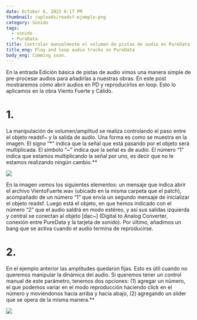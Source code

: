 ```yaml
---
date: October 6, 2022 6:17 PM
thumbnail: /uploads/readsf-ejemplo.png
category: Sonido
tags:
  - sonido
  - PureData
title: Controlar manualmente el volumen de pistas de audio en PureData
title_eng: Play and loop audio tracks on PureData
body_eng: Comming soon.
---
```

<div>

En la entrada Edición básica de pistas de audio vimos una manera simple de pre-procesar audios para añadirlas a nuestras obras. En este post mostraremos cómo abrir audios en PD y reproducirlos en loop. Esto lo aplicamos en la obra Viento Fuerte y Cálido.

# 1.

La manipulación de volumen/amplitud se realiza controlando el paso entre el objeto readsf\~ y la salida de audio. Una forma es como se muestra en la imagen. El signo “\*” indica que la señal que está pasando por el objeto será multiplicada. El símbolo “\~" indica que la señal es de audio. El número “1” indica que estamos multiplicando la señal por uno, es decir que no le estamos realizando ningún cambio.\**

</div>

<div>

![](/uploads/volumen-constante.png)

En la imagen vemos los siguientes elementos: un mensaje que indica abrir el archivo VientoFuerte.wav (ubicado en la misma carpeta que el patch), acompañado de un número “1” que envía un segundo mensaje de inicializar el objeto readsf. Luego está el objeto, en que hemos indicado con el número “2” que el audio saldrá en modo estéreo, y así sus salidas izquierda y central se conectan al objeto \[dac~] (Digital to Analog Converter, conexión entre PureData y la tarjeta de sonido). Por último, añadimos un bang que se activa cuando el audio termina de reproducirse.

</div>

<div>

# 2.

En el ejemplo anterior las amplitudes quedaron fijas. Esto es útil cuando no queremos manipular la dinámica del audio. Si queremos tener un control manual de este parámetro, tenemos dos opciones: (1) agregar un número, el que podemos variar en el modo reproducción haciendo click en el número y moviéndonos hacia arriba y hacia abajo, (2) agregando un slider que se opera de la misma manera.\*\*

![](/uploads/control-manual-volumen.png)